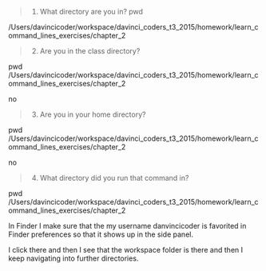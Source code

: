 > 1) What directory are you in?
pwd

/Users/davincicoder/workspace/davinci_coders_t3_2015/homework/learn_command_lines_exercises/chapter_2



> 2) Are you in the class directory?

pwd 
/Users/davincicoder/workspace/davinci_coders_t3_2015/homework/learn_command_lines_exercises/chapter_2
 
no 
 
> 3) Are you in your home directory?

pwd
/Users/davincicoder/workspace/davinci_coders_t3_2015/homework/learn_command_lines_exercises/chapter_2

no

> 4) What directory did you run that command in?

pwd 
/Users/davincicoder/workspace/davinci_coders_t3_2015/homework/learn_command_lines_exercises/chapter_2


In Finder I make sure that the my username danvincicoder
is favorited in Finder preferences so that it shows up in the side panel. 

I click there and then I see that the workspace folder is there
and then I keep navigating into further directories. 
